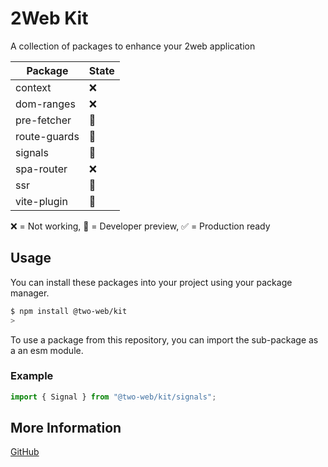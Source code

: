 # 2Web Kit

A collection of packages to enhance your 2web application

| Package      | State |
| ------------ | ----- |
| context      | ❌    |
| dom-ranges   | ❌    |
| pre-fetcher  | 🔧    |
| route-guards | 🔧    |
| signals      | 🔧    |
| spa-router   | ❌    |
| ssr          | 🔧    |
| vite-plugin  | 🔧    |

❌ = Not working, 🔧 = Developer preview, ✅ = Production ready

## Usage

You can install these packages into your project using your package manager.

```sh
$ npm install @two-web/kit
>
```

To use a package from this repository, you can import the sub-package as a an
esm module.

### Example

```js
import { Signal } from "@two-web/kit/signals";
```

## More Information

[GitHub](https://github.com/hudson-newey/2web)
